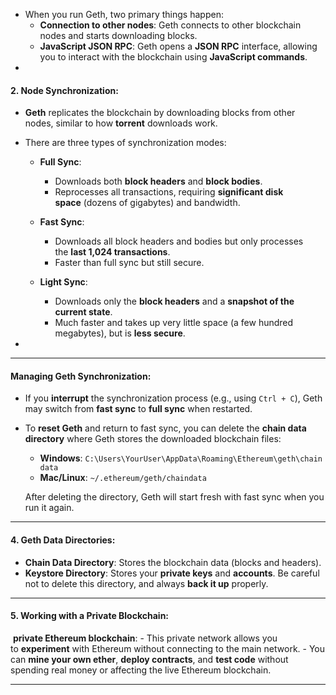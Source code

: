 -   When you run Geth, two primary things happen:
    -   **Connection to other nodes**: Geth connects to other blockchain nodes and starts downloading blocks.
    -   **JavaScript JSON RPC**: Geth opens a **JSON RPC** interface, allowing you to interact with the blockchain using **JavaScript commands**.
-   


#### **2\. Node Synchronization:**

-   **Geth** replicates the blockchain by downloading blocks from other nodes, similar to how **torrent** downloads work.

-   There are three types of synchronization modes:

    -   **Full Sync**:

        -   Downloads both **block headers** and **block bodies**.
        -   Reprocesses all transactions, requiring **significant disk space** (dozens of gigabytes) and bandwidth.
    -   **Fast Sync**:

        -   Downloads all block headers and bodies but only processes the **last 1,024 transactions**.
        -   Faster than full sync but still secure.
    -   **Light Sync**:

        -   Downloads only the **block headers** and a **snapshot of the current state**.
        -   Much faster and takes up very little space (a few hundred megabytes), but is **less secure**.
-   
----

#### **Managing Geth Synchronization:**

-   If you **interrupt** the synchronization process (e.g., using `Ctrl + C`), Geth may switch from **fast sync** to **full sync** when restarted.

-   To **reset Geth** and return to fast sync, you can delete the **chain data directory** where Geth stores the downloaded blockchain files:

    -   **Windows**: `C:\Users\YourUser\AppData\Roaming\Ethereum\geth\chaindata`
    -   **Mac/Linux**: `~/.ethereum/geth/chaindata`

    After deleting the directory, Geth will start fresh with fast sync when you run it again.


---

#### **4\. Geth Data Directories:**

-   **Chain Data Directory**: Stores the blockchain data (blocks and headers).
-   **Keystore Directory**: Stores your **private keys** and **accounts**. Be careful not to delete this directory, and always **back it up** properly.

* * * *

#### **5\. Working with a Private Blockchain:**

 **private Ethereum blockchain**:
    -   This private network allows you to **experiment** with Ethereum without connecting to the main network.
    -   You can **mine your own ether**, **deploy contracts**, and **test code** without spending real money or affecting the live Ethereum blockchain.

* * * *
